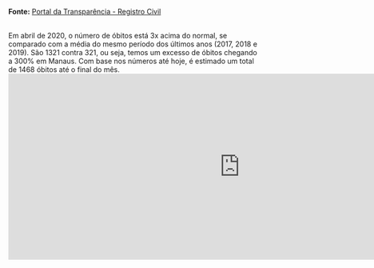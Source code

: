 [](https://davidscamurca.github.io/tracking-excess-deaths)

**Fonte:** [Portal da Transparência - Registro Civil](https://transparencia.registrocivil.org.br/registros)<br>

<br>
Em abril de 2020, o número de óbitos está 3x acima do normal, se comparado com a média do mesmo período dos últimos anos (2017, 2018 e 2019). São 1321 contra 321, ou seja, temos um excesso de óbitos chegando a 300% em Manaus. Com base nos números até hoje, é estimado um total de 1468 óbitos até o final do mês.
<iframe width="925" height="372" seamless frameborder="0" scrolling="no" src="https://docs.google.com/spreadsheets/d/e/2PACX-1vQZFztIR4SJeSNrZwCzNP6lOkbIdwDIA5L1e_Qwn1dlUVD_iqXSgW3ff-qnZDKTtImbf1tnmS7ChnuU/pubchart?oid=634226051&amp;format=interactive"></iframe>
